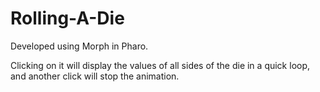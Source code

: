 # Rolling-A-Die
 Developed using Morph in Pharo.
 
 Clicking on it will display the values of all sides of the die in a quick loop, and another click will stop the animation. 
 
 
